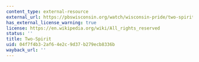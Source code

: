 ```yaml
---
content_type: external-resource
external_url: https://pbswisconsin.org/watch/wisconsin-pride/two-spirit-4v6fn5/
has_external_license_warning: true
license: https://en.wikipedia.org/wiki/All_rights_reserved
status: ''
title: Two-Spirit
uid: 04f7f4b3-2af6-4e2c-9d37-b279ecb8336b
wayback_url: ''
---
```

